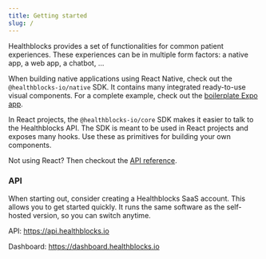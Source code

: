 ```yaml
---
title: Getting started
slug: /
---
```


Healthblocks provides a set of functionalities for common patient experiences. These experiences can be in multiple form factors: a native app, a web app, a chatbot, ...

When building native applications using React Native, check out the `@healthblocks-io/native` SDK. It contains many integrated ready-to-use visual components. For a complete example, check out the [boilerplate Expo app](/docs/boilerplates/expo-template-app).

In React projects, the `@healthblocks-io/core` SDK makes it easier to talk to the Healthblocks API. The SDK is meant to be used in React projects and exposes many hooks. Use these as primitives for building your own components.

Not using React? Then checkout the [API reference](/api).

### API

When starting out, consider creating a Healthblocks SaaS account. This allows you to get started quickly. It runs the same software as the self-hosted version, so you can switch anytime.

API: https://api.healthblocks.io

Dashboard: https://dashboard.healthblocks.io
